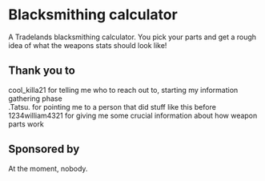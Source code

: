 # Blacksmithing calculator
A Tradelands blacksmithing calculator. You pick your parts and get a rough idea of what the weapons stats should look like!

## Thank you to
cool_killa21 for telling me who to reach out to, starting my information gathering phase <br>
.Tatsu. for pointing me to a person that did stuff like this before<br>
1234william4321 for giving me some crucial information about how weapon parts work<br>

## Sponsored by
At the moment, nobody.
